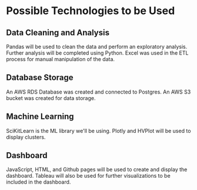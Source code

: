 
# Possible Technologies to be Used


## Data Cleaning and Analysis
Pandas will be used to clean the data and perform an exploratory analysis. Further analysis will be completed using Python. Excel was used in the ETL process for manual manipulation of the data.

## Database Storage
An AWS RDS Database was created and connected to Postgres. An AWS S3 bucket was created for data storage.

## Machine Learning
SciKitLearn is the ML library we'll be using. Plotly and HVPlot will be used to display clusters.

## Dashboard
JavaScript, HTML, and Github pages will be used to create and display the dashboard. Tableau will also be used for further visualizations to be included in the dashboard.
